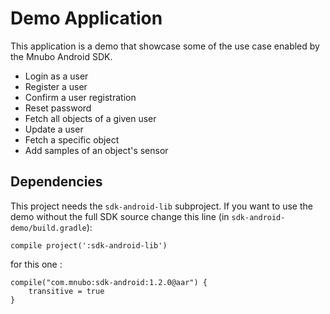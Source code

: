 # Demo Application
This application is a demo that showcase some of the use case enabled by the Mnubo
Android SDK.

 - Login as a user
 - Register a user
 - Confirm a user registration
 - Reset password
 - Fetch all objects of a given user
 - Update a user
 - Fetch a specific object
 - Add samples of an object's sensor

## Dependencies
This project needs the `sdk-android-lib` subproject. If you want to use the demo without
the full SDK source change this line (in `sdk-android-demo/build.gradle`):
```
compile project(':sdk-android-lib')
```
for this one :
```
compile("com.mnubo:sdk-android:1.2.0@aar") {
    transitive = true
}
```